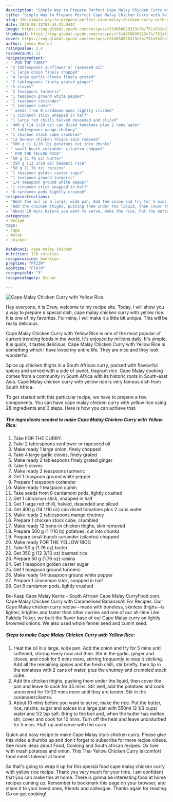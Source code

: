 ```yaml
---
description: "Simple Way to Prepare Perfect Cape Malay Chicken Curry with Yellow Rice"
title: "Simple Way to Prepare Perfect Cape Malay Chicken Curry with Yellow Rice"
slug: 336-simple-way-to-prepare-perfect-cape-malay-chicken-curry-with-yellow-rice
date: 2020-08-22T07:44:21.944Z
image: https://img-global.cpcdn.com/recipes/c51d850926313c7b/751x532cq70/cape-malay-chicken-curry-with-yellow-rice-recipe-main-photo.jpg
thumbnail: https://img-global.cpcdn.com/recipes/c51d850926313c7b/751x532cq70/cape-malay-chicken-curry-with-yellow-rice-recipe-main-photo.jpg
cover: https://img-global.cpcdn.com/recipes/c51d850926313c7b/751x532cq70/cape-malay-chicken-curry-with-yellow-rice-recipe-main-photo.jpg
author: Jesus Horton
ratingvalue: 3.8
reviewcount: 12
recipeingredient:
- " FOR THE CURRY"
- "2 tablespoons sunflower or rapeseed oil"
- "1 large onion finely chopped"
- "4 large garlic cloves finely grated"
- "2 tablespoons finely grated ginger"
- "5 cloves"
- "2 teaspoons turmeric"
- "1 teaspoon ground white pepper"
- "1 teaspoon coriander"
- "1 teaspoon cumin"
- " seeds from 8 cardamom pods lightly crushed"
- "1 cinnamon stick snapped in half"
- "1 large red chilli halved deseeded and sliced"
- "400 g (14 1/10 oz) can diced tomatoes plus 2 cans water"
- "2 tablespoons mango chutney"
- "1 chicken stock cube crumbled"
- "12 bonein chicken thighs skin removed"
- "500 g (1 1/10 lb) potatoes cut into chunks"
- " small bunch coriander cilantro chopped"
- " FOR THE YELLOW RICE"
- "50 g (1.76 oz) butter"
- "350 g (12 3/10 oz) basmati rice"
- "50 g (1.76 oz) raisins"
- "1 teaspoon golden caster sugar"
- "1 teaspoon ground turmeric"
- "1/4 teaspoon ground white pepper"
- "1 cinammon stick snapped in half"
- "8 cardamon pods lightly crushed"
recipeinstructions:
- "Heat the oil in a large, wide pan. Add the onion and fry for 5 mins until softened, stirring every now and then. Stir in the garlic, ginger and cloves, and cook for 5 mins more, stirring frequently to stop it sticking. Add all the remaining spices and the fresh chilli, stir briefly, then tip in the tomatoes with 2 cans of water, plus the chutney and crumbled stock cube."
- "Add the chicken thighs, pushing them under the liquid, then cover the pan and leave to cook for 35 mins. Stir well, add the potatoes and cook uncovered for 15-20 mins more until they are tender. Stir in the coriander/cilantro."
- "About 10 mins before you want to serve, make the rice. Put the butter, rice, raisins, sugar and spices in a large pan with 550ml (2 1/3 cups) water and 1/2 tsp salt. Bring to the boil and, when the butter has melted, stir, cover and cook for 10 mins. Turn off the heat and leave undisturbed for 5 mins. Fluff up and serve with the curry."
categories:
- Recipe
tags:
- cape
- malay
- chicken

katakunci: cape malay chicken 
nutrition: 120 calories
recipecuisine: American
preptime: "PT23M"
cooktime: "PT47M"
recipeyield: "3"
recipecategory: Dinner

---
```



![Cape Malay Chicken Curry with Yellow Rice](https://img-global.cpcdn.com/recipes/c51d850926313c7b/751x532cq70/cape-malay-chicken-curry-with-yellow-rice-recipe-main-photo.jpg)

Hey everyone, it is Drew, welcome to my recipe site. Today, I will show you a way to prepare a special dish, cape malay chicken curry with yellow rice. It is one of my favorites. For mine, I will make it a little bit unique. This will be really delicious.

Cape Malay Chicken Curry with Yellow Rice is one of the most popular of current trending foods in the world. It's enjoyed by millions daily. It's simple, it is quick, it tastes delicious. Cape Malay Chicken Curry with Yellow Rice is something which I have loved my entire life. They are nice and they look wonderful.

Spice up chicken thighs in a South African curry, packed with flavourful spices and served with a side of sweet, fragrant rice. Cape Malay cooking comes from a community in South Africa with its historic roots in South-east Asia. Cape Malay chicken curry with yellow rice is very famous dish from South Africa.


To get started with this particular recipe, we have to prepare a few components. You can have cape malay chicken curry with yellow rice using 28 ingredients and 3 steps. Here is how you can achieve that.

<!--inarticleads1-->

##### The ingredients needed to make Cape Malay Chicken Curry with Yellow Rice:

1. Take  FOR THE CURRY:
1. Take 2 tablespoons sunflower or rapeseed oil
1. Make ready 1 large onion, finely chopped
1. Take 4 large garlic cloves, finely grated
1. Make ready 2 tablespoons finely grated ginger
1. Take 5 cloves
1. Make ready 2 teaspoons turmeric
1. Get 1 teaspoon ground white pepper
1. Prepare 1 teaspoon coriander
1. Make ready 1 teaspoon cumin
1. Take  seeds from 8 cardamom pods, lightly crushed
1. Get 1 cinnamon stick, snapped in half
1. Get 1 large red chilli, halved, deseeded and sliced
1. Get 400 g (14 1/10 oz) can diced tomatoes plus 2 cans water
1. Make ready 2 tablespoons mango chutney
1. Prepare 1 chicken stock cube, crumbled
1. Make ready 12 bone-in chicken thighs, skin removed
1. Prepare 500 g (1 1/10 lb) potatoes, cut into chunks
1. Prepare  small bunch coriander (cilantro) chopped
1. Make ready  FOR THE YELLOW RICE:
1. Take 50 g (1.76 oz) butter
1. Get 350 g (12 3/10 oz) basmati rice
1. Prepare 50 g (1.76 oz) raisins
1. Get 1 teaspoon golden caster sugar
1. Get 1 teaspoon ground turmeric
1. Make ready 1/4 teaspoon ground white pepper
1. Prepare 1 cinammon stick, snapped in half
1. Get 8 cardamon pods, lightly crushed


Bo-Kaap Cape Malay Kerrie - South African Cape Malay CurryFood.com. Cape Malay Chicken Curry with Caramelised BananasAll For Recipes. Our Cape Malay chicken curry recipe—made with boneless, skinless thighs—is lighter, brighter and faster than other curries and one of our all-time Like Faldela Tolker, we built the flavor base of our Cape Malay curry on lightly browned onions. We also used whole fennel seed and cumin seed. 

<!--inarticleads2-->

##### Steps to make Cape Malay Chicken Curry with Yellow Rice:

1. Heat the oil in a large, wide pan. Add the onion and fry for 5 mins until softened, stirring every now and then. Stir in the garlic, ginger and cloves, and cook for 5 mins more, stirring frequently to stop it sticking. Add all the remaining spices and the fresh chilli, stir briefly, then tip in the tomatoes with 2 cans of water, plus the chutney and crumbled stock cube.
1. Add the chicken thighs, pushing them under the liquid, then cover the pan and leave to cook for 35 mins. Stir well, add the potatoes and cook uncovered for 15-20 mins more until they are tender. Stir in the coriander/cilantro.
1. About 10 mins before you want to serve, make the rice. Put the butter, rice, raisins, sugar and spices in a large pan with 550ml (2 1/3 cups) water and 1/2 tsp salt. Bring to the boil and, when the butter has melted, stir, cover and cook for 10 mins. Turn off the heat and leave undisturbed for 5 mins. Fluff up and serve with the curry.


Quick and easy recipe to make Cape Malay style chicken curry. Please give this video a thumbs up and don&#39;t forget to subscribe for more recipe videos. See more ideas about Food, Cooking and South african recipes. Ox liver with mash potatoes and onion. This Thai Yellow Chicken Curry is comfort food meets takeout at home. 

So that's going to wrap it up for this special food cape malay chicken curry with yellow rice recipe. Thank you very much for your time. I am confident that you can make this at home. There is gonna be interesting food at home recipes coming up. Remember to bookmark this page on your browser, and share it to your loved ones, friends and colleague. Thanks again for reading. Go on get cooking!
